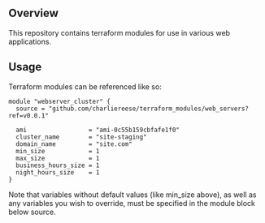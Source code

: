 ## Overview

This repository contains terraform modules for use in various web applications.

## Usage

Terraform modules can be referenced like so:

```
module "webserver_cluster" {
  source = "github.com/charliereese/terraform_modules/web_servers?ref=v0.0.1"

  ami                 = "ami-0c55b159cbfafe1f0"
  cluster_name        = "site-staging"
  domain_name         = "site.com"
  min_size            = 1
  max_size            = 1
  business_hours_size = 1
  night_hours_size    = 1
}
```

Note that variables without default values (like min_size above), as well as any variables you wish to override, must be specified in the module block below source.
